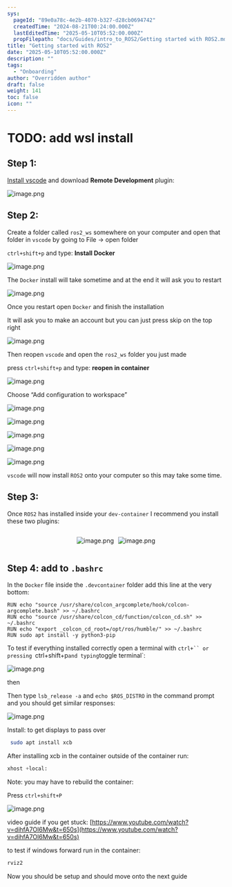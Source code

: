 ```yaml
---
sys:
  pageId: "89e0a78c-4e2b-4070-b327-d28cb0694742"
  createdTime: "2024-08-21T00:24:00.000Z"
  lastEditedTime: "2025-05-10T05:52:00.000Z"
  propFilepath: "docs/Guides/intro_to_ROS2/Getting started with ROS2.md"
title: "Getting started with ROS2"
date: "2025-05-10T05:52:00.000Z"
description: ""
tags:
  - "Onboarding"
author: "Overridden author"
draft: false
weight: 141
toc: false
icon: ""
---
```


# TODO: add wsl install

## Step 1:

[Install vscode](https://code.visualstudio.com/download) and download **Remote Development** plugin:

![image.png](https://prod-files-secure.s3.us-west-2.amazonaws.com/d518164a-d88e-44d1-a4ee-3adb3bd8bce0/efb52993-1881-4a40-b95e-6f020334f022/image.png?X-Amz-Algorithm=AWS4-HMAC-SHA256&X-Amz-Content-Sha256=UNSIGNED-PAYLOAD&X-Amz-Credential=ASIAZI2LB466RECIUYZZ%2F20250513%2Fus-west-2%2Fs3%2Faws4_request&X-Amz-Date=20250513T161045Z&X-Amz-Expires=3600&X-Amz-Security-Token=IQoJb3JpZ2luX2VjEEgaCXVzLXdlc3QtMiJGMEQCIGpl2BX8pDuJrYFR1MdzJpIzlKuTfzM5R%2BUAZmMbctVjAiByz5ogZU8K7j5yvWR1EXDiKiMyQioF4XtEFXgz8akr3SqIBAjx%2F%2F%2F%2F%2F%2F%2F%2F%2F%2F8BEAAaDDYzNzQyMzE4MzgwNSIM5bHMXbl1a3aaYgnHKtwD5%2F63xYgAwmLHrw2J2EKzfms6K1gvpuK0OR9pPjYrC3LzQ9tYfAQ%2FZdQG4DK2klc6zYdkjSJrSIJJ%2BT4mmhMDvBlcLk7Nhh%2FQWwYvmMaF0lL3KtPFYKLoNr08VTO5KetMQcEoPyZDI1o%2FKWH1mfvtSli3CdnhEPIculqwLAk8QWjO%2Fp8CUN6TT0TIY9NAHKwThEiwWD2tQk60RTtnPpZBBWixSjwbXFkWXmj6g4P1x7prQhEpJDiOWQmgFiSxsVSzecYA5DRe8R47l3jEJCTzJVdyk2XghV7LavV3glH1wpH0BXaVz%2F76LnHeqc8Y2rqd2x614e0BTi46sHI43AgbyjyAzeTntfdUqeSpUEgHFTZunWINxH2fZT9H2%2FJ16Hun8%2BGm%2FZO6Lj7855LDj6gNeDR8u0RSjX5%2FJoCOZBwsiX3oxYRTilTh0Lv4QbgtO3zYai0HOZsJ%2BJuKNddRuUhBvVdGm0eNuqGyXJCW9HcAkYUWaDTWVGF75GmLcLl8QBamROCeeGHXkhxiUifM0fEtjzhqbMs9g%2Bhf13UTI4o4rrslCuEx8ravcPoDlRvQeeXP3lzzsIFUjcMzxJDgCLbIcFcc81FHGcQZc4hiO8aZtV%2B11QjogzM7l%2BINFkkwwNuNwQY6pgGwXIP1X8FjG%2FHxTi7cHJGZTESsbypNgl8C9reSewl%2FMLq4p8IXoQSqfhEUULjBOtGpRfWpMdJo4uoTxltwXm%2FWBoEeQgPGNzQm1y6OG%2FoLoIIlfAA0GgYiGOjNyC5YDLt%2FeviMJqdDz9zjuOGQ1QwVLvF1UgxOOPz99OkCnOMJiqeZF4B7EylvWfERWptAD9zH8MvZBxH4v2aiOl92PG7RmeL6b2tY&X-Amz-Signature=85fb4beac48eed1cd048d90000100ae657cc905bfa9ec55d67e7f01b48e139c9&X-Amz-SignedHeaders=host&x-id=GetObject)

## Step 2:

Create a folder called `ros2_ws` somewhere on your computer and open that folder in `vscode` by going to File → open folder 

`ctrl+shift+p` and type: **Install Docker**

![image.png](https://prod-files-secure.s3.us-west-2.amazonaws.com/d518164a-d88e-44d1-a4ee-3adb3bd8bce0/2269dc0e-1cd5-47ff-bceb-c04ad9b2eab0/image.png?X-Amz-Algorithm=AWS4-HMAC-SHA256&X-Amz-Content-Sha256=UNSIGNED-PAYLOAD&X-Amz-Credential=ASIAZI2LB466RECIUYZZ%2F20250513%2Fus-west-2%2Fs3%2Faws4_request&X-Amz-Date=20250513T161045Z&X-Amz-Expires=3600&X-Amz-Security-Token=IQoJb3JpZ2luX2VjEEgaCXVzLXdlc3QtMiJGMEQCIGpl2BX8pDuJrYFR1MdzJpIzlKuTfzM5R%2BUAZmMbctVjAiByz5ogZU8K7j5yvWR1EXDiKiMyQioF4XtEFXgz8akr3SqIBAjx%2F%2F%2F%2F%2F%2F%2F%2F%2F%2F8BEAAaDDYzNzQyMzE4MzgwNSIM5bHMXbl1a3aaYgnHKtwD5%2F63xYgAwmLHrw2J2EKzfms6K1gvpuK0OR9pPjYrC3LzQ9tYfAQ%2FZdQG4DK2klc6zYdkjSJrSIJJ%2BT4mmhMDvBlcLk7Nhh%2FQWwYvmMaF0lL3KtPFYKLoNr08VTO5KetMQcEoPyZDI1o%2FKWH1mfvtSli3CdnhEPIculqwLAk8QWjO%2Fp8CUN6TT0TIY9NAHKwThEiwWD2tQk60RTtnPpZBBWixSjwbXFkWXmj6g4P1x7prQhEpJDiOWQmgFiSxsVSzecYA5DRe8R47l3jEJCTzJVdyk2XghV7LavV3glH1wpH0BXaVz%2F76LnHeqc8Y2rqd2x614e0BTi46sHI43AgbyjyAzeTntfdUqeSpUEgHFTZunWINxH2fZT9H2%2FJ16Hun8%2BGm%2FZO6Lj7855LDj6gNeDR8u0RSjX5%2FJoCOZBwsiX3oxYRTilTh0Lv4QbgtO3zYai0HOZsJ%2BJuKNddRuUhBvVdGm0eNuqGyXJCW9HcAkYUWaDTWVGF75GmLcLl8QBamROCeeGHXkhxiUifM0fEtjzhqbMs9g%2Bhf13UTI4o4rrslCuEx8ravcPoDlRvQeeXP3lzzsIFUjcMzxJDgCLbIcFcc81FHGcQZc4hiO8aZtV%2B11QjogzM7l%2BINFkkwwNuNwQY6pgGwXIP1X8FjG%2FHxTi7cHJGZTESsbypNgl8C9reSewl%2FMLq4p8IXoQSqfhEUULjBOtGpRfWpMdJo4uoTxltwXm%2FWBoEeQgPGNzQm1y6OG%2FoLoIIlfAA0GgYiGOjNyC5YDLt%2FeviMJqdDz9zjuOGQ1QwVLvF1UgxOOPz99OkCnOMJiqeZF4B7EylvWfERWptAD9zH8MvZBxH4v2aiOl92PG7RmeL6b2tY&X-Amz-Signature=9f89ba136580eba1a6ca66d395df50d507bb24ea09ced1dd3a593d65826217b9&X-Amz-SignedHeaders=host&x-id=GetObject)

The `Docker` install will take sometime and at the end it will ask you to restart

![image.png](https://prod-files-secure.s3.us-west-2.amazonaws.com/d518164a-d88e-44d1-a4ee-3adb3bd8bce0/ed233f78-be33-4b1f-b89c-9c346c0e961e/image.png?X-Amz-Algorithm=AWS4-HMAC-SHA256&X-Amz-Content-Sha256=UNSIGNED-PAYLOAD&X-Amz-Credential=ASIAZI2LB466RECIUYZZ%2F20250513%2Fus-west-2%2Fs3%2Faws4_request&X-Amz-Date=20250513T161045Z&X-Amz-Expires=3600&X-Amz-Security-Token=IQoJb3JpZ2luX2VjEEgaCXVzLXdlc3QtMiJGMEQCIGpl2BX8pDuJrYFR1MdzJpIzlKuTfzM5R%2BUAZmMbctVjAiByz5ogZU8K7j5yvWR1EXDiKiMyQioF4XtEFXgz8akr3SqIBAjx%2F%2F%2F%2F%2F%2F%2F%2F%2F%2F8BEAAaDDYzNzQyMzE4MzgwNSIM5bHMXbl1a3aaYgnHKtwD5%2F63xYgAwmLHrw2J2EKzfms6K1gvpuK0OR9pPjYrC3LzQ9tYfAQ%2FZdQG4DK2klc6zYdkjSJrSIJJ%2BT4mmhMDvBlcLk7Nhh%2FQWwYvmMaF0lL3KtPFYKLoNr08VTO5KetMQcEoPyZDI1o%2FKWH1mfvtSli3CdnhEPIculqwLAk8QWjO%2Fp8CUN6TT0TIY9NAHKwThEiwWD2tQk60RTtnPpZBBWixSjwbXFkWXmj6g4P1x7prQhEpJDiOWQmgFiSxsVSzecYA5DRe8R47l3jEJCTzJVdyk2XghV7LavV3glH1wpH0BXaVz%2F76LnHeqc8Y2rqd2x614e0BTi46sHI43AgbyjyAzeTntfdUqeSpUEgHFTZunWINxH2fZT9H2%2FJ16Hun8%2BGm%2FZO6Lj7855LDj6gNeDR8u0RSjX5%2FJoCOZBwsiX3oxYRTilTh0Lv4QbgtO3zYai0HOZsJ%2BJuKNddRuUhBvVdGm0eNuqGyXJCW9HcAkYUWaDTWVGF75GmLcLl8QBamROCeeGHXkhxiUifM0fEtjzhqbMs9g%2Bhf13UTI4o4rrslCuEx8ravcPoDlRvQeeXP3lzzsIFUjcMzxJDgCLbIcFcc81FHGcQZc4hiO8aZtV%2B11QjogzM7l%2BINFkkwwNuNwQY6pgGwXIP1X8FjG%2FHxTi7cHJGZTESsbypNgl8C9reSewl%2FMLq4p8IXoQSqfhEUULjBOtGpRfWpMdJo4uoTxltwXm%2FWBoEeQgPGNzQm1y6OG%2FoLoIIlfAA0GgYiGOjNyC5YDLt%2FeviMJqdDz9zjuOGQ1QwVLvF1UgxOOPz99OkCnOMJiqeZF4B7EylvWfERWptAD9zH8MvZBxH4v2aiOl92PG7RmeL6b2tY&X-Amz-Signature=cac152ba11c7426800f4bf04f59b00363fe4b24cd3ebeff7d758dd411598123d&X-Amz-SignedHeaders=host&x-id=GetObject)

Once you restart open `Docker` and finish the installation

It will ask you to make an account but you can just press skip on the top right

![image.png](https://prod-files-secure.s3.us-west-2.amazonaws.com/d518164a-d88e-44d1-a4ee-3adb3bd8bce0/21010ad9-1659-4fd9-9f59-9932a09b2a3d/image.png?X-Amz-Algorithm=AWS4-HMAC-SHA256&X-Amz-Content-Sha256=UNSIGNED-PAYLOAD&X-Amz-Credential=ASIAZI2LB466RECIUYZZ%2F20250513%2Fus-west-2%2Fs3%2Faws4_request&X-Amz-Date=20250513T161045Z&X-Amz-Expires=3600&X-Amz-Security-Token=IQoJb3JpZ2luX2VjEEgaCXVzLXdlc3QtMiJGMEQCIGpl2BX8pDuJrYFR1MdzJpIzlKuTfzM5R%2BUAZmMbctVjAiByz5ogZU8K7j5yvWR1EXDiKiMyQioF4XtEFXgz8akr3SqIBAjx%2F%2F%2F%2F%2F%2F%2F%2F%2F%2F8BEAAaDDYzNzQyMzE4MzgwNSIM5bHMXbl1a3aaYgnHKtwD5%2F63xYgAwmLHrw2J2EKzfms6K1gvpuK0OR9pPjYrC3LzQ9tYfAQ%2FZdQG4DK2klc6zYdkjSJrSIJJ%2BT4mmhMDvBlcLk7Nhh%2FQWwYvmMaF0lL3KtPFYKLoNr08VTO5KetMQcEoPyZDI1o%2FKWH1mfvtSli3CdnhEPIculqwLAk8QWjO%2Fp8CUN6TT0TIY9NAHKwThEiwWD2tQk60RTtnPpZBBWixSjwbXFkWXmj6g4P1x7prQhEpJDiOWQmgFiSxsVSzecYA5DRe8R47l3jEJCTzJVdyk2XghV7LavV3glH1wpH0BXaVz%2F76LnHeqc8Y2rqd2x614e0BTi46sHI43AgbyjyAzeTntfdUqeSpUEgHFTZunWINxH2fZT9H2%2FJ16Hun8%2BGm%2FZO6Lj7855LDj6gNeDR8u0RSjX5%2FJoCOZBwsiX3oxYRTilTh0Lv4QbgtO3zYai0HOZsJ%2BJuKNddRuUhBvVdGm0eNuqGyXJCW9HcAkYUWaDTWVGF75GmLcLl8QBamROCeeGHXkhxiUifM0fEtjzhqbMs9g%2Bhf13UTI4o4rrslCuEx8ravcPoDlRvQeeXP3lzzsIFUjcMzxJDgCLbIcFcc81FHGcQZc4hiO8aZtV%2B11QjogzM7l%2BINFkkwwNuNwQY6pgGwXIP1X8FjG%2FHxTi7cHJGZTESsbypNgl8C9reSewl%2FMLq4p8IXoQSqfhEUULjBOtGpRfWpMdJo4uoTxltwXm%2FWBoEeQgPGNzQm1y6OG%2FoLoIIlfAA0GgYiGOjNyC5YDLt%2FeviMJqdDz9zjuOGQ1QwVLvF1UgxOOPz99OkCnOMJiqeZF4B7EylvWfERWptAD9zH8MvZBxH4v2aiOl92PG7RmeL6b2tY&X-Amz-Signature=814523ce4468cf8c3d2f2d083ec40271bb4bee89630e37873bd4acdc892cab61&X-Amz-SignedHeaders=host&x-id=GetObject)

Then reopen `vscode` and open the `ros2_ws` folder you just made

press `ctrl+shift+p` and type: **reopen in container**

![image.png](https://prod-files-secure.s3.us-west-2.amazonaws.com/d518164a-d88e-44d1-a4ee-3adb3bd8bce0/4e93b8c2-41ad-488c-8095-c74205196118/image.png?X-Amz-Algorithm=AWS4-HMAC-SHA256&X-Amz-Content-Sha256=UNSIGNED-PAYLOAD&X-Amz-Credential=ASIAZI2LB466RECIUYZZ%2F20250513%2Fus-west-2%2Fs3%2Faws4_request&X-Amz-Date=20250513T161045Z&X-Amz-Expires=3600&X-Amz-Security-Token=IQoJb3JpZ2luX2VjEEgaCXVzLXdlc3QtMiJGMEQCIGpl2BX8pDuJrYFR1MdzJpIzlKuTfzM5R%2BUAZmMbctVjAiByz5ogZU8K7j5yvWR1EXDiKiMyQioF4XtEFXgz8akr3SqIBAjx%2F%2F%2F%2F%2F%2F%2F%2F%2F%2F8BEAAaDDYzNzQyMzE4MzgwNSIM5bHMXbl1a3aaYgnHKtwD5%2F63xYgAwmLHrw2J2EKzfms6K1gvpuK0OR9pPjYrC3LzQ9tYfAQ%2FZdQG4DK2klc6zYdkjSJrSIJJ%2BT4mmhMDvBlcLk7Nhh%2FQWwYvmMaF0lL3KtPFYKLoNr08VTO5KetMQcEoPyZDI1o%2FKWH1mfvtSli3CdnhEPIculqwLAk8QWjO%2Fp8CUN6TT0TIY9NAHKwThEiwWD2tQk60RTtnPpZBBWixSjwbXFkWXmj6g4P1x7prQhEpJDiOWQmgFiSxsVSzecYA5DRe8R47l3jEJCTzJVdyk2XghV7LavV3glH1wpH0BXaVz%2F76LnHeqc8Y2rqd2x614e0BTi46sHI43AgbyjyAzeTntfdUqeSpUEgHFTZunWINxH2fZT9H2%2FJ16Hun8%2BGm%2FZO6Lj7855LDj6gNeDR8u0RSjX5%2FJoCOZBwsiX3oxYRTilTh0Lv4QbgtO3zYai0HOZsJ%2BJuKNddRuUhBvVdGm0eNuqGyXJCW9HcAkYUWaDTWVGF75GmLcLl8QBamROCeeGHXkhxiUifM0fEtjzhqbMs9g%2Bhf13UTI4o4rrslCuEx8ravcPoDlRvQeeXP3lzzsIFUjcMzxJDgCLbIcFcc81FHGcQZc4hiO8aZtV%2B11QjogzM7l%2BINFkkwwNuNwQY6pgGwXIP1X8FjG%2FHxTi7cHJGZTESsbypNgl8C9reSewl%2FMLq4p8IXoQSqfhEUULjBOtGpRfWpMdJo4uoTxltwXm%2FWBoEeQgPGNzQm1y6OG%2FoLoIIlfAA0GgYiGOjNyC5YDLt%2FeviMJqdDz9zjuOGQ1QwVLvF1UgxOOPz99OkCnOMJiqeZF4B7EylvWfERWptAD9zH8MvZBxH4v2aiOl92PG7RmeL6b2tY&X-Amz-Signature=1113307cd6b25a9d7fc7e7951df466c2384561235ffc989ded5d8a54c44448cb&X-Amz-SignedHeaders=host&x-id=GetObject)

Choose “Add configuration to workspace”

![image.png](https://prod-files-secure.s3.us-west-2.amazonaws.com/d518164a-d88e-44d1-a4ee-3adb3bd8bce0/9560b282-5060-4989-ba37-97e7b2c22476/image.png?X-Amz-Algorithm=AWS4-HMAC-SHA256&X-Amz-Content-Sha256=UNSIGNED-PAYLOAD&X-Amz-Credential=ASIAZI2LB466RECIUYZZ%2F20250513%2Fus-west-2%2Fs3%2Faws4_request&X-Amz-Date=20250513T161045Z&X-Amz-Expires=3600&X-Amz-Security-Token=IQoJb3JpZ2luX2VjEEgaCXVzLXdlc3QtMiJGMEQCIGpl2BX8pDuJrYFR1MdzJpIzlKuTfzM5R%2BUAZmMbctVjAiByz5ogZU8K7j5yvWR1EXDiKiMyQioF4XtEFXgz8akr3SqIBAjx%2F%2F%2F%2F%2F%2F%2F%2F%2F%2F8BEAAaDDYzNzQyMzE4MzgwNSIM5bHMXbl1a3aaYgnHKtwD5%2F63xYgAwmLHrw2J2EKzfms6K1gvpuK0OR9pPjYrC3LzQ9tYfAQ%2FZdQG4DK2klc6zYdkjSJrSIJJ%2BT4mmhMDvBlcLk7Nhh%2FQWwYvmMaF0lL3KtPFYKLoNr08VTO5KetMQcEoPyZDI1o%2FKWH1mfvtSli3CdnhEPIculqwLAk8QWjO%2Fp8CUN6TT0TIY9NAHKwThEiwWD2tQk60RTtnPpZBBWixSjwbXFkWXmj6g4P1x7prQhEpJDiOWQmgFiSxsVSzecYA5DRe8R47l3jEJCTzJVdyk2XghV7LavV3glH1wpH0BXaVz%2F76LnHeqc8Y2rqd2x614e0BTi46sHI43AgbyjyAzeTntfdUqeSpUEgHFTZunWINxH2fZT9H2%2FJ16Hun8%2BGm%2FZO6Lj7855LDj6gNeDR8u0RSjX5%2FJoCOZBwsiX3oxYRTilTh0Lv4QbgtO3zYai0HOZsJ%2BJuKNddRuUhBvVdGm0eNuqGyXJCW9HcAkYUWaDTWVGF75GmLcLl8QBamROCeeGHXkhxiUifM0fEtjzhqbMs9g%2Bhf13UTI4o4rrslCuEx8ravcPoDlRvQeeXP3lzzsIFUjcMzxJDgCLbIcFcc81FHGcQZc4hiO8aZtV%2B11QjogzM7l%2BINFkkwwNuNwQY6pgGwXIP1X8FjG%2FHxTi7cHJGZTESsbypNgl8C9reSewl%2FMLq4p8IXoQSqfhEUULjBOtGpRfWpMdJo4uoTxltwXm%2FWBoEeQgPGNzQm1y6OG%2FoLoIIlfAA0GgYiGOjNyC5YDLt%2FeviMJqdDz9zjuOGQ1QwVLvF1UgxOOPz99OkCnOMJiqeZF4B7EylvWfERWptAD9zH8MvZBxH4v2aiOl92PG7RmeL6b2tY&X-Amz-Signature=ae33bf5d1b740caddbd8de8e244ba5f1862e744bcb710df69a9d3a8c880da080&X-Amz-SignedHeaders=host&x-id=GetObject)

![image.png](https://prod-files-secure.s3.us-west-2.amazonaws.com/d518164a-d88e-44d1-a4ee-3adb3bd8bce0/2ee63f81-886b-48e8-a553-dc6e5eac99e4/image.png?X-Amz-Algorithm=AWS4-HMAC-SHA256&X-Amz-Content-Sha256=UNSIGNED-PAYLOAD&X-Amz-Credential=ASIAZI2LB466RECIUYZZ%2F20250513%2Fus-west-2%2Fs3%2Faws4_request&X-Amz-Date=20250513T161045Z&X-Amz-Expires=3600&X-Amz-Security-Token=IQoJb3JpZ2luX2VjEEgaCXVzLXdlc3QtMiJGMEQCIGpl2BX8pDuJrYFR1MdzJpIzlKuTfzM5R%2BUAZmMbctVjAiByz5ogZU8K7j5yvWR1EXDiKiMyQioF4XtEFXgz8akr3SqIBAjx%2F%2F%2F%2F%2F%2F%2F%2F%2F%2F8BEAAaDDYzNzQyMzE4MzgwNSIM5bHMXbl1a3aaYgnHKtwD5%2F63xYgAwmLHrw2J2EKzfms6K1gvpuK0OR9pPjYrC3LzQ9tYfAQ%2FZdQG4DK2klc6zYdkjSJrSIJJ%2BT4mmhMDvBlcLk7Nhh%2FQWwYvmMaF0lL3KtPFYKLoNr08VTO5KetMQcEoPyZDI1o%2FKWH1mfvtSli3CdnhEPIculqwLAk8QWjO%2Fp8CUN6TT0TIY9NAHKwThEiwWD2tQk60RTtnPpZBBWixSjwbXFkWXmj6g4P1x7prQhEpJDiOWQmgFiSxsVSzecYA5DRe8R47l3jEJCTzJVdyk2XghV7LavV3glH1wpH0BXaVz%2F76LnHeqc8Y2rqd2x614e0BTi46sHI43AgbyjyAzeTntfdUqeSpUEgHFTZunWINxH2fZT9H2%2FJ16Hun8%2BGm%2FZO6Lj7855LDj6gNeDR8u0RSjX5%2FJoCOZBwsiX3oxYRTilTh0Lv4QbgtO3zYai0HOZsJ%2BJuKNddRuUhBvVdGm0eNuqGyXJCW9HcAkYUWaDTWVGF75GmLcLl8QBamROCeeGHXkhxiUifM0fEtjzhqbMs9g%2Bhf13UTI4o4rrslCuEx8ravcPoDlRvQeeXP3lzzsIFUjcMzxJDgCLbIcFcc81FHGcQZc4hiO8aZtV%2B11QjogzM7l%2BINFkkwwNuNwQY6pgGwXIP1X8FjG%2FHxTi7cHJGZTESsbypNgl8C9reSewl%2FMLq4p8IXoQSqfhEUULjBOtGpRfWpMdJo4uoTxltwXm%2FWBoEeQgPGNzQm1y6OG%2FoLoIIlfAA0GgYiGOjNyC5YDLt%2FeviMJqdDz9zjuOGQ1QwVLvF1UgxOOPz99OkCnOMJiqeZF4B7EylvWfERWptAD9zH8MvZBxH4v2aiOl92PG7RmeL6b2tY&X-Amz-Signature=1276b44ca28bf019fe5f540895754590c089c8499a2e7185e8b13811bd2a5366&X-Amz-SignedHeaders=host&x-id=GetObject)

![image.png](https://prod-files-secure.s3.us-west-2.amazonaws.com/d518164a-d88e-44d1-a4ee-3adb3bd8bce0/ae1580b2-b048-407e-aed9-b584224a7a04/image.png?X-Amz-Algorithm=AWS4-HMAC-SHA256&X-Amz-Content-Sha256=UNSIGNED-PAYLOAD&X-Amz-Credential=ASIAZI2LB466RECIUYZZ%2F20250513%2Fus-west-2%2Fs3%2Faws4_request&X-Amz-Date=20250513T161045Z&X-Amz-Expires=3600&X-Amz-Security-Token=IQoJb3JpZ2luX2VjEEgaCXVzLXdlc3QtMiJGMEQCIGpl2BX8pDuJrYFR1MdzJpIzlKuTfzM5R%2BUAZmMbctVjAiByz5ogZU8K7j5yvWR1EXDiKiMyQioF4XtEFXgz8akr3SqIBAjx%2F%2F%2F%2F%2F%2F%2F%2F%2F%2F8BEAAaDDYzNzQyMzE4MzgwNSIM5bHMXbl1a3aaYgnHKtwD5%2F63xYgAwmLHrw2J2EKzfms6K1gvpuK0OR9pPjYrC3LzQ9tYfAQ%2FZdQG4DK2klc6zYdkjSJrSIJJ%2BT4mmhMDvBlcLk7Nhh%2FQWwYvmMaF0lL3KtPFYKLoNr08VTO5KetMQcEoPyZDI1o%2FKWH1mfvtSli3CdnhEPIculqwLAk8QWjO%2Fp8CUN6TT0TIY9NAHKwThEiwWD2tQk60RTtnPpZBBWixSjwbXFkWXmj6g4P1x7prQhEpJDiOWQmgFiSxsVSzecYA5DRe8R47l3jEJCTzJVdyk2XghV7LavV3glH1wpH0BXaVz%2F76LnHeqc8Y2rqd2x614e0BTi46sHI43AgbyjyAzeTntfdUqeSpUEgHFTZunWINxH2fZT9H2%2FJ16Hun8%2BGm%2FZO6Lj7855LDj6gNeDR8u0RSjX5%2FJoCOZBwsiX3oxYRTilTh0Lv4QbgtO3zYai0HOZsJ%2BJuKNddRuUhBvVdGm0eNuqGyXJCW9HcAkYUWaDTWVGF75GmLcLl8QBamROCeeGHXkhxiUifM0fEtjzhqbMs9g%2Bhf13UTI4o4rrslCuEx8ravcPoDlRvQeeXP3lzzsIFUjcMzxJDgCLbIcFcc81FHGcQZc4hiO8aZtV%2B11QjogzM7l%2BINFkkwwNuNwQY6pgGwXIP1X8FjG%2FHxTi7cHJGZTESsbypNgl8C9reSewl%2FMLq4p8IXoQSqfhEUULjBOtGpRfWpMdJo4uoTxltwXm%2FWBoEeQgPGNzQm1y6OG%2FoLoIIlfAA0GgYiGOjNyC5YDLt%2FeviMJqdDz9zjuOGQ1QwVLvF1UgxOOPz99OkCnOMJiqeZF4B7EylvWfERWptAD9zH8MvZBxH4v2aiOl92PG7RmeL6b2tY&X-Amz-Signature=3c2da3ec0808d4467d5cdc1c09063933a1bb6a8326ad3f80ee25cd79d0fcfa27&X-Amz-SignedHeaders=host&x-id=GetObject)

![image.png](https://prod-files-secure.s3.us-west-2.amazonaws.com/d518164a-d88e-44d1-a4ee-3adb3bd8bce0/53255b28-f75e-430f-b9e3-c0ac8577e42b/image.png?X-Amz-Algorithm=AWS4-HMAC-SHA256&X-Amz-Content-Sha256=UNSIGNED-PAYLOAD&X-Amz-Credential=ASIAZI2LB466RECIUYZZ%2F20250513%2Fus-west-2%2Fs3%2Faws4_request&X-Amz-Date=20250513T161045Z&X-Amz-Expires=3600&X-Amz-Security-Token=IQoJb3JpZ2luX2VjEEgaCXVzLXdlc3QtMiJGMEQCIGpl2BX8pDuJrYFR1MdzJpIzlKuTfzM5R%2BUAZmMbctVjAiByz5ogZU8K7j5yvWR1EXDiKiMyQioF4XtEFXgz8akr3SqIBAjx%2F%2F%2F%2F%2F%2F%2F%2F%2F%2F8BEAAaDDYzNzQyMzE4MzgwNSIM5bHMXbl1a3aaYgnHKtwD5%2F63xYgAwmLHrw2J2EKzfms6K1gvpuK0OR9pPjYrC3LzQ9tYfAQ%2FZdQG4DK2klc6zYdkjSJrSIJJ%2BT4mmhMDvBlcLk7Nhh%2FQWwYvmMaF0lL3KtPFYKLoNr08VTO5KetMQcEoPyZDI1o%2FKWH1mfvtSli3CdnhEPIculqwLAk8QWjO%2Fp8CUN6TT0TIY9NAHKwThEiwWD2tQk60RTtnPpZBBWixSjwbXFkWXmj6g4P1x7prQhEpJDiOWQmgFiSxsVSzecYA5DRe8R47l3jEJCTzJVdyk2XghV7LavV3glH1wpH0BXaVz%2F76LnHeqc8Y2rqd2x614e0BTi46sHI43AgbyjyAzeTntfdUqeSpUEgHFTZunWINxH2fZT9H2%2FJ16Hun8%2BGm%2FZO6Lj7855LDj6gNeDR8u0RSjX5%2FJoCOZBwsiX3oxYRTilTh0Lv4QbgtO3zYai0HOZsJ%2BJuKNddRuUhBvVdGm0eNuqGyXJCW9HcAkYUWaDTWVGF75GmLcLl8QBamROCeeGHXkhxiUifM0fEtjzhqbMs9g%2Bhf13UTI4o4rrslCuEx8ravcPoDlRvQeeXP3lzzsIFUjcMzxJDgCLbIcFcc81FHGcQZc4hiO8aZtV%2B11QjogzM7l%2BINFkkwwNuNwQY6pgGwXIP1X8FjG%2FHxTi7cHJGZTESsbypNgl8C9reSewl%2FMLq4p8IXoQSqfhEUULjBOtGpRfWpMdJo4uoTxltwXm%2FWBoEeQgPGNzQm1y6OG%2FoLoIIlfAA0GgYiGOjNyC5YDLt%2FeviMJqdDz9zjuOGQ1QwVLvF1UgxOOPz99OkCnOMJiqeZF4B7EylvWfERWptAD9zH8MvZBxH4v2aiOl92PG7RmeL6b2tY&X-Amz-Signature=bf0d3e9220b753dd7056703308b48132d459d3163b626e5dc8598e7000c1025b&X-Amz-SignedHeaders=host&x-id=GetObject)

![image.png](https://prod-files-secure.s3.us-west-2.amazonaws.com/d518164a-d88e-44d1-a4ee-3adb3bd8bce0/7c562767-5af9-4ffb-97d1-327bcdf4ee00/image.png?X-Amz-Algorithm=AWS4-HMAC-SHA256&X-Amz-Content-Sha256=UNSIGNED-PAYLOAD&X-Amz-Credential=ASIAZI2LB466RECIUYZZ%2F20250513%2Fus-west-2%2Fs3%2Faws4_request&X-Amz-Date=20250513T161045Z&X-Amz-Expires=3600&X-Amz-Security-Token=IQoJb3JpZ2luX2VjEEgaCXVzLXdlc3QtMiJGMEQCIGpl2BX8pDuJrYFR1MdzJpIzlKuTfzM5R%2BUAZmMbctVjAiByz5ogZU8K7j5yvWR1EXDiKiMyQioF4XtEFXgz8akr3SqIBAjx%2F%2F%2F%2F%2F%2F%2F%2F%2F%2F8BEAAaDDYzNzQyMzE4MzgwNSIM5bHMXbl1a3aaYgnHKtwD5%2F63xYgAwmLHrw2J2EKzfms6K1gvpuK0OR9pPjYrC3LzQ9tYfAQ%2FZdQG4DK2klc6zYdkjSJrSIJJ%2BT4mmhMDvBlcLk7Nhh%2FQWwYvmMaF0lL3KtPFYKLoNr08VTO5KetMQcEoPyZDI1o%2FKWH1mfvtSli3CdnhEPIculqwLAk8QWjO%2Fp8CUN6TT0TIY9NAHKwThEiwWD2tQk60RTtnPpZBBWixSjwbXFkWXmj6g4P1x7prQhEpJDiOWQmgFiSxsVSzecYA5DRe8R47l3jEJCTzJVdyk2XghV7LavV3glH1wpH0BXaVz%2F76LnHeqc8Y2rqd2x614e0BTi46sHI43AgbyjyAzeTntfdUqeSpUEgHFTZunWINxH2fZT9H2%2FJ16Hun8%2BGm%2FZO6Lj7855LDj6gNeDR8u0RSjX5%2FJoCOZBwsiX3oxYRTilTh0Lv4QbgtO3zYai0HOZsJ%2BJuKNddRuUhBvVdGm0eNuqGyXJCW9HcAkYUWaDTWVGF75GmLcLl8QBamROCeeGHXkhxiUifM0fEtjzhqbMs9g%2Bhf13UTI4o4rrslCuEx8ravcPoDlRvQeeXP3lzzsIFUjcMzxJDgCLbIcFcc81FHGcQZc4hiO8aZtV%2B11QjogzM7l%2BINFkkwwNuNwQY6pgGwXIP1X8FjG%2FHxTi7cHJGZTESsbypNgl8C9reSewl%2FMLq4p8IXoQSqfhEUULjBOtGpRfWpMdJo4uoTxltwXm%2FWBoEeQgPGNzQm1y6OG%2FoLoIIlfAA0GgYiGOjNyC5YDLt%2FeviMJqdDz9zjuOGQ1QwVLvF1UgxOOPz99OkCnOMJiqeZF4B7EylvWfERWptAD9zH8MvZBxH4v2aiOl92PG7RmeL6b2tY&X-Amz-Signature=a905882aba722cb59368d5e904a89163242e24c62023e3bdca63e26f92ecc98f&X-Amz-SignedHeaders=host&x-id=GetObject)

`vscode` will now install `ROS2` onto your computer so this may take some time.

## Step 3:

Once `ROS2` has installed inside your `dev-container` I recommend you install these two plugins:

<div style="display: flex;flex-direction: row; column-gap:10px; max-width: 630px;justify-content: center;">
<div>

![image.png](https://prod-files-secure.s3.us-west-2.amazonaws.com/d518164a-d88e-44d1-a4ee-3adb3bd8bce0/3fc3d550-5a54-4ba1-ba6b-faa01cdb7369/image.png?X-Amz-Algorithm=AWS4-HMAC-SHA256&X-Amz-Content-Sha256=UNSIGNED-PAYLOAD&X-Amz-Credential=ASIAZI2LB4665R52DJWQ%2F20250513%2Fus-west-2%2Fs3%2Faws4_request&X-Amz-Date=20250513T161053Z&X-Amz-Expires=3600&X-Amz-Security-Token=IQoJb3JpZ2luX2VjEEgaCXVzLXdlc3QtMiJHMEUCIQDumoOP8EFI6vdg%2BUu2R98Hw0BOnxyaGCJfIc62ENCkOAIgTZ5FIqRmjqc4mkBQGOZaIwlCGohuwJ6m85vbaZjA4kQqiAQI8f%2F%2F%2F%2F%2F%2F%2F%2F%2F%2FARAAGgw2Mzc0MjMxODM4MDUiDLrmCqoxdlaugAO3ICrcAxkh2Aby2nAP1QMGZXBoEHY5ScoI7CItAaqqIOtYAUCq733P18qQDsjJxEcAWvqruK3jgb2Gi%2Bi2fYl3t7m9DCwFBj8NqOcWh%2FLltDdcitl%2Bb%2F%2F00lIhCFmf%2Frdvt4bnJHBr%2F%2B4Y3jSk2A8fqrBBtXhcvB9GtjhSLwVpVQYlDR7tas1RYVTX20YOOqFWTW3or91JXuS%2BeuBZpC%2BDZYL8jAJQbOexFaD7hzk7ne6HSBwxmH5YBfEgvHT4NCbiN%2FQZjvijEuV58r662sYzxnBjlCwfg6aAK8x%2FTrpJMwePLmRMfA93igwkI0zftwFcxfW701VJQ1KVl0W9SkeHE%2BEZbH%2BHuqje%2FkZnKdlpKprJZppOO%2BBDL8wboFH2vQ1is6%2BZzc57QpQ5jp2ybOydtEvV3ZplwG6xX5xvTogv6cL5M0ZMC9Mw%2F0DV9hVBi%2Fg39sSIPYJQjHf8vbfcDc4bC%2FiStWdg76LC8%2FGfIEQosaWZVLIBg2ecgyKUMcoif4v%2FnMYMvRNpUWMo2VDp0hOQNk9VeeOrrR3cE8EHOBryMfQdMB50dkCYHwFmSa4wqX5sAm45P84viQIMA%2Bk5XqOS6Lf6gizlckBChdce0CXV8%2F0gCk611C0gtZVTILvrEzBgMMLbjcEGOqUBlvzkDVZHwvybZdC1sEllaDdK8W07BxMjGLX5uPQpYTjtBjtmfLa7VV3s6eU4nc%2BC0KJ5hcI5qGM3rGbLQyOr4mcw9ykuOWFSV3t9H8kakSj3sFPzHHg5umVT6GDxlpgtl2Kl0dWRPUHAaEJfGuhBR8d%2BUIxylio%2BpF1NLrhTv6bY2GV1GDQQNd%2Fgjkp%2BUkn0HzLpGn0UhjcHu4X0JF0e4cW4zYPP&X-Amz-Signature=a5016cd7e4561b210a08fb56d5a192175c8cbb3847f157d923e1622609ab7d85&X-Amz-SignedHeaders=host&x-id=GetObject)

</div>
<div>

![image.png](https://prod-files-secure.s3.us-west-2.amazonaws.com/d518164a-d88e-44d1-a4ee-3adb3bd8bce0/d994cc66-13c2-4093-a5a3-f84cf4601a82/image.png?X-Amz-Algorithm=AWS4-HMAC-SHA256&X-Amz-Content-Sha256=UNSIGNED-PAYLOAD&X-Amz-Credential=ASIAZI2LB466VHSFBE7S%2F20250513%2Fus-west-2%2Fs3%2Faws4_request&X-Amz-Date=20250513T161053Z&X-Amz-Expires=3600&X-Amz-Security-Token=IQoJb3JpZ2luX2VjEEgaCXVzLXdlc3QtMiJHMEUCIDcpEW38Qel%2BT9bnLEaTa0RSTFGUG8IdZp18O4wgbqTsAiEA9GU2Niy7GiB4VdXA21eSYnMm2FA4%2BaNz4cUWlk0ope8qiAQI8f%2F%2F%2F%2F%2F%2F%2F%2F%2F%2FARAAGgw2Mzc0MjMxODM4MDUiDG2EBo1k6JFyiSguaCrcA9KR2nU2qVam96%2BY34ymOmNZnKPAl%2FopOvf3VKs%2BsBeeak2NjJXJn%2FxCXc0Dq%2BtGLgItQAmoYNdJz9tOzvsmvLeDmFfPnUuR%2F9Fsz5BVHTZsv1Z253qqBZnao6SbcEaOZt1Z7ns85TXyTzZtMPYzTIuJSApsXTBFzPKQQ%2FqX64kdhgQdMzc7gakjHBdd2hyL7TM3eLryIVeqIrF0%2Bf3mE9j%2BnHdGa4SIKjVMRcqOXbpbTIdZbLVRUpuF1S4o9m7NNp9tx5S%2FVFLEAK1HIzdrIkZtVnXrCVVkuK4EUZSZAdl%2Fet1ce7Y0AFcuC3zrr1Bu74I%2BeA1SUc3a2JVxuqa79kQSbPQJoCvjNeGErcYO2k347BeBmlikDa6s4yQmc%2FjbRZwQ7qh47kGKlFkB91zgXB4OqZQGJoq%2BwxkZLsVt7OxY1ITTF2oLWrI8Me8Zmnvmoyx%2B7MXILoCQGH2b1t44bxSWiAA0nNhAElwQGQUvfhKyaIpYe9KLPFhHyohh%2Fbjoo9YNKytyjppHlsaB1o3EW06JqIej3UDl5MJ7vRHVenp3Nnclkf2oM77kKv1g8HwMmfdzU%2BhOHf6CNP188beK7xo0DFSvKgVQY3jpoKdCijMITMkqrKRIwrcBa2lpMOPbjcEGOqUBsspae%2FdjBRuJfnZgeHW4JmUhZMc3GaQkmeW1y0mIor0lS2BIDb%2FqdMv%2BnuKkr8GZ7f2izDImxBwK1vyaPNZ7zUdP0laXXS%2BC0GrIaL8MjeYTWyu69RmXsltD0tOXZrIecamQA5eMVXQI5Is3OI0lfUCOBphx81JWBHVhpbgth9WSgfVY9%2FVS%2FxeeXjYPuMTq0JGMGbrvE8KFGyrQ9GnvNC3sGMLg&X-Amz-Signature=234546bb0d855d06f1e307c80ce5ddf79aa3438d0c5f7e83c4ba7c0bde2c5648&X-Amz-SignedHeaders=host&x-id=GetObject)

</div>
</div>

## Step 4: add to `.bashrc`

In the `Docker` file inside the `.devcontainer` folder add this line at the very bottom: 

```docker
RUN echo "source /usr/share/colcon_argcomplete/hook/colcon-argcomplete.bash" >> ~/.bashrc
RUN echo "source /usr/share/colcon_cd/function/colcon_cd.sh" >> ~/.bashrc
RUN echo "export _colcon_cd_root=/opt/ros/humble/" >> ~/.bashrc
RUN sudo apt install -y python3-pip 
```

To test if everything installed correctly open a terminal with `ctrl+`` or pressing `ctrl+shift+p` and typing `toggle terminal`:

![image.png](https://prod-files-secure.s3.us-west-2.amazonaws.com/d518164a-d88e-44d1-a4ee-3adb3bd8bce0/6a4943d8-b04e-4c02-9a58-775f3384d1a5/image.png?X-Amz-Algorithm=AWS4-HMAC-SHA256&X-Amz-Content-Sha256=UNSIGNED-PAYLOAD&X-Amz-Credential=ASIAZI2LB466RECIUYZZ%2F20250513%2Fus-west-2%2Fs3%2Faws4_request&X-Amz-Date=20250513T161045Z&X-Amz-Expires=3600&X-Amz-Security-Token=IQoJb3JpZ2luX2VjEEgaCXVzLXdlc3QtMiJGMEQCIGpl2BX8pDuJrYFR1MdzJpIzlKuTfzM5R%2BUAZmMbctVjAiByz5ogZU8K7j5yvWR1EXDiKiMyQioF4XtEFXgz8akr3SqIBAjx%2F%2F%2F%2F%2F%2F%2F%2F%2F%2F8BEAAaDDYzNzQyMzE4MzgwNSIM5bHMXbl1a3aaYgnHKtwD5%2F63xYgAwmLHrw2J2EKzfms6K1gvpuK0OR9pPjYrC3LzQ9tYfAQ%2FZdQG4DK2klc6zYdkjSJrSIJJ%2BT4mmhMDvBlcLk7Nhh%2FQWwYvmMaF0lL3KtPFYKLoNr08VTO5KetMQcEoPyZDI1o%2FKWH1mfvtSli3CdnhEPIculqwLAk8QWjO%2Fp8CUN6TT0TIY9NAHKwThEiwWD2tQk60RTtnPpZBBWixSjwbXFkWXmj6g4P1x7prQhEpJDiOWQmgFiSxsVSzecYA5DRe8R47l3jEJCTzJVdyk2XghV7LavV3glH1wpH0BXaVz%2F76LnHeqc8Y2rqd2x614e0BTi46sHI43AgbyjyAzeTntfdUqeSpUEgHFTZunWINxH2fZT9H2%2FJ16Hun8%2BGm%2FZO6Lj7855LDj6gNeDR8u0RSjX5%2FJoCOZBwsiX3oxYRTilTh0Lv4QbgtO3zYai0HOZsJ%2BJuKNddRuUhBvVdGm0eNuqGyXJCW9HcAkYUWaDTWVGF75GmLcLl8QBamROCeeGHXkhxiUifM0fEtjzhqbMs9g%2Bhf13UTI4o4rrslCuEx8ravcPoDlRvQeeXP3lzzsIFUjcMzxJDgCLbIcFcc81FHGcQZc4hiO8aZtV%2B11QjogzM7l%2BINFkkwwNuNwQY6pgGwXIP1X8FjG%2FHxTi7cHJGZTESsbypNgl8C9reSewl%2FMLq4p8IXoQSqfhEUULjBOtGpRfWpMdJo4uoTxltwXm%2FWBoEeQgPGNzQm1y6OG%2FoLoIIlfAA0GgYiGOjNyC5YDLt%2FeviMJqdDz9zjuOGQ1QwVLvF1UgxOOPz99OkCnOMJiqeZF4B7EylvWfERWptAD9zH8MvZBxH4v2aiOl92PG7RmeL6b2tY&X-Amz-Signature=ea376682e3918490de9685a9705e570ffc827506abfa41fc84a80e0cf02e5a29&X-Amz-SignedHeaders=host&x-id=GetObject)

then 

Then type `lsb_release -a` and `echo $ROS_DISTRO` in the command prompt and you should get similar responses:

![image.png](https://prod-files-secure.s3.us-west-2.amazonaws.com/d518164a-d88e-44d1-a4ee-3adb3bd8bce0/3e635dec-a805-4e85-8b9e-d000e5b71a4e/image.png?X-Amz-Algorithm=AWS4-HMAC-SHA256&X-Amz-Content-Sha256=UNSIGNED-PAYLOAD&X-Amz-Credential=ASIAZI2LB466RECIUYZZ%2F20250513%2Fus-west-2%2Fs3%2Faws4_request&X-Amz-Date=20250513T161045Z&X-Amz-Expires=3600&X-Amz-Security-Token=IQoJb3JpZ2luX2VjEEgaCXVzLXdlc3QtMiJGMEQCIGpl2BX8pDuJrYFR1MdzJpIzlKuTfzM5R%2BUAZmMbctVjAiByz5ogZU8K7j5yvWR1EXDiKiMyQioF4XtEFXgz8akr3SqIBAjx%2F%2F%2F%2F%2F%2F%2F%2F%2F%2F8BEAAaDDYzNzQyMzE4MzgwNSIM5bHMXbl1a3aaYgnHKtwD5%2F63xYgAwmLHrw2J2EKzfms6K1gvpuK0OR9pPjYrC3LzQ9tYfAQ%2FZdQG4DK2klc6zYdkjSJrSIJJ%2BT4mmhMDvBlcLk7Nhh%2FQWwYvmMaF0lL3KtPFYKLoNr08VTO5KetMQcEoPyZDI1o%2FKWH1mfvtSli3CdnhEPIculqwLAk8QWjO%2Fp8CUN6TT0TIY9NAHKwThEiwWD2tQk60RTtnPpZBBWixSjwbXFkWXmj6g4P1x7prQhEpJDiOWQmgFiSxsVSzecYA5DRe8R47l3jEJCTzJVdyk2XghV7LavV3glH1wpH0BXaVz%2F76LnHeqc8Y2rqd2x614e0BTi46sHI43AgbyjyAzeTntfdUqeSpUEgHFTZunWINxH2fZT9H2%2FJ16Hun8%2BGm%2FZO6Lj7855LDj6gNeDR8u0RSjX5%2FJoCOZBwsiX3oxYRTilTh0Lv4QbgtO3zYai0HOZsJ%2BJuKNddRuUhBvVdGm0eNuqGyXJCW9HcAkYUWaDTWVGF75GmLcLl8QBamROCeeGHXkhxiUifM0fEtjzhqbMs9g%2Bhf13UTI4o4rrslCuEx8ravcPoDlRvQeeXP3lzzsIFUjcMzxJDgCLbIcFcc81FHGcQZc4hiO8aZtV%2B11QjogzM7l%2BINFkkwwNuNwQY6pgGwXIP1X8FjG%2FHxTi7cHJGZTESsbypNgl8C9reSewl%2FMLq4p8IXoQSqfhEUULjBOtGpRfWpMdJo4uoTxltwXm%2FWBoEeQgPGNzQm1y6OG%2FoLoIIlfAA0GgYiGOjNyC5YDLt%2FeviMJqdDz9zjuOGQ1QwVLvF1UgxOOPz99OkCnOMJiqeZF4B7EylvWfERWptAD9zH8MvZBxH4v2aiOl92PG7RmeL6b2tY&X-Amz-Signature=4ca154c8b0c9940af202197e42a629831dedee914573889ccf5d13dd1def5169&X-Amz-SignedHeaders=host&x-id=GetObject)

Install:  to get displays to pass over

```bash
 sudo apt install xcb
```

After installing xcb in the container outside of the container run:

```python
xhost +local:
```

Note: you may have to rebuild the container:

Press `ctrl+shift+P`

![image.png](https://prod-files-secure.s3.us-west-2.amazonaws.com/d518164a-d88e-44d1-a4ee-3adb3bd8bce0/6c2be660-2618-4c38-9c26-53554f7a0b7b/image.png?X-Amz-Algorithm=AWS4-HMAC-SHA256&X-Amz-Content-Sha256=UNSIGNED-PAYLOAD&X-Amz-Credential=ASIAZI2LB466RECIUYZZ%2F20250513%2Fus-west-2%2Fs3%2Faws4_request&X-Amz-Date=20250513T161045Z&X-Amz-Expires=3600&X-Amz-Security-Token=IQoJb3JpZ2luX2VjEEgaCXVzLXdlc3QtMiJGMEQCIGpl2BX8pDuJrYFR1MdzJpIzlKuTfzM5R%2BUAZmMbctVjAiByz5ogZU8K7j5yvWR1EXDiKiMyQioF4XtEFXgz8akr3SqIBAjx%2F%2F%2F%2F%2F%2F%2F%2F%2F%2F8BEAAaDDYzNzQyMzE4MzgwNSIM5bHMXbl1a3aaYgnHKtwD5%2F63xYgAwmLHrw2J2EKzfms6K1gvpuK0OR9pPjYrC3LzQ9tYfAQ%2FZdQG4DK2klc6zYdkjSJrSIJJ%2BT4mmhMDvBlcLk7Nhh%2FQWwYvmMaF0lL3KtPFYKLoNr08VTO5KetMQcEoPyZDI1o%2FKWH1mfvtSli3CdnhEPIculqwLAk8QWjO%2Fp8CUN6TT0TIY9NAHKwThEiwWD2tQk60RTtnPpZBBWixSjwbXFkWXmj6g4P1x7prQhEpJDiOWQmgFiSxsVSzecYA5DRe8R47l3jEJCTzJVdyk2XghV7LavV3glH1wpH0BXaVz%2F76LnHeqc8Y2rqd2x614e0BTi46sHI43AgbyjyAzeTntfdUqeSpUEgHFTZunWINxH2fZT9H2%2FJ16Hun8%2BGm%2FZO6Lj7855LDj6gNeDR8u0RSjX5%2FJoCOZBwsiX3oxYRTilTh0Lv4QbgtO3zYai0HOZsJ%2BJuKNddRuUhBvVdGm0eNuqGyXJCW9HcAkYUWaDTWVGF75GmLcLl8QBamROCeeGHXkhxiUifM0fEtjzhqbMs9g%2Bhf13UTI4o4rrslCuEx8ravcPoDlRvQeeXP3lzzsIFUjcMzxJDgCLbIcFcc81FHGcQZc4hiO8aZtV%2B11QjogzM7l%2BINFkkwwNuNwQY6pgGwXIP1X8FjG%2FHxTi7cHJGZTESsbypNgl8C9reSewl%2FMLq4p8IXoQSqfhEUULjBOtGpRfWpMdJo4uoTxltwXm%2FWBoEeQgPGNzQm1y6OG%2FoLoIIlfAA0GgYiGOjNyC5YDLt%2FeviMJqdDz9zjuOGQ1QwVLvF1UgxOOPz99OkCnOMJiqeZF4B7EylvWfERWptAD9zH8MvZBxH4v2aiOl92PG7RmeL6b2tY&X-Amz-Signature=489de9b0a59774daa10b9ef660df5a56354aefa41c630ca4cd55776c7fc21d1f&X-Amz-SignedHeaders=host&x-id=GetObject)

video guide if you get stuck: [https://www.youtube.com/watch?v=dihfA7Ol6Mw&t=650s](https://www.youtube.com/watch?v=dihfA7Ol6Mw&t=650s)

to test if windows forward run in the container:

```bash
rviz2
```

Now you should be setup and should move onto the next guide 
